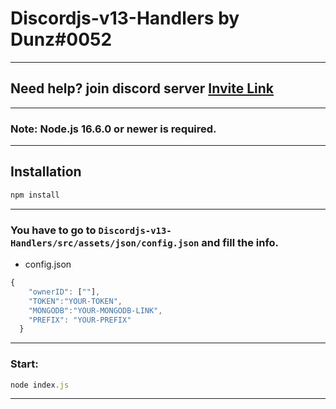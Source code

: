 # Discordjs-v13-Handlers by Dunz#0052
---
## Need help? join discord server [Invite Link](https://discord.gg/jf8EecYna5)

---
### Note: Node.js 16.6.0 or newer is required.
---

## Installation

```sh
npm install
```
---
### You have to go to `Discordjs-v13-Handlers/src/assets/json/config.json` and fill the info.

- config.json
```js
{
    "ownerID": [""], 
    "TOKEN":"YOUR-TOKEN",
    "MONGODB":"YOUR-MONGODB-LINK",
    "PREFIX": "YOUR-PREFIX"
  }
```
---
### Start:
```js
node index.js
```
---


